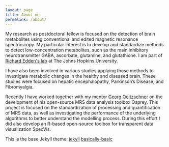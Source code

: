 ```yaml
---
layout: page
title: About me
permalink: /about/
---
```

My research as postdoctoral fellow is focused on the detection of brain metabolites using conventional and edited magnetic resonance spectroscopy. My particular interest is to develop and standardize methods to detect low-concentration metabolites, such as the main inhibitory neurotransmitter GABA, ascorbate, glutamine, and glutathione. I am part of [Richard Edden's lab](http://www.gabamrs.com/) at The Johns Hopkins University.

I have also been involved in various studies applying those methods to investigate metabolic changes in the healthy and diseased brain. These studies were focused on hepatic encephalopathy, Parkinson’s Disease, and Fibromyalgia.

Recently I have worked together with my mentor [Georg Oeltzschner](https://www.specfitlab.com/) on the development of his open-source MRS data analysis toolbox Osprey. This project is focused on the standardization of processing and quantification of MRS data, as well as investigating the performance of the underlying algorithms to better understand the modelling process. During this effort I did also develop an R-based open-source toolbox for transparent data visualization SpecVis.



This is the base Jekyll theme:
[jekyll](https://jekyllrb.com/)
[basically-basic](https://github.com/mmistakes/jekyll-theme-basically-basic)
